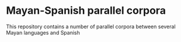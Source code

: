 # Mayan-Spanish parallel corpora
This repository contains a number of parallel corpora between several Mayan languages and Spanish